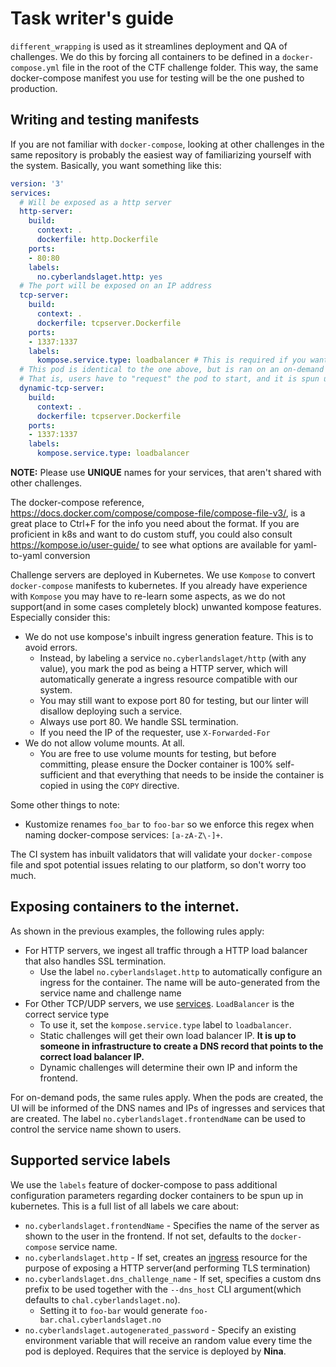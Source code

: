 # Task writer's guide

`different_wrapping` is used as it streamlines deployment and QA of challenges. We do this by forcing all containers to be defined in a `docker-compose.yml` file in the root of the CTF challenge folder. This way, the same docker-compose manifest you use for testing will be the one pushed to production.

## Writing and testing manifests

If you are not familiar with `docker-compose`, looking at other challenges in the same repository is probably the easiest way of familiarizing yourself with the system. Basically, you want something like this:

```yaml
version: '3'
services:
  # Will be exposed as a http server
  http-server:
    build:
      context: .
      dockerfile: http.Dockerfile
    ports:
    - 80:80
    labels:
      no.cyberlandslaget.http: yes
  # The port will be exposed on an IP address
  tcp-server:
    build:
      context: .
      dockerfile: tcpserver.Dockerfile
    ports:
    - 1337:1337
    labels:
      kompose.service.type: loadbalancer # This is required if you want to expose a TCP port to the internet
  # This pod is identical to the one above, but is ran on an on-demand basis.
  # That is, users have to "request" the pod to start, and it is spun up for them only.
  dynamic-tcp-server:
    build:
      context: .
      dockerfile: tcpserver.Dockerfile
    ports:
    - 1337:1337
    labels:
      kompose.service.type: loadbalancer
```

**NOTE:** Please use **UNIQUE** names for your services, that aren't shared with other challenges.

The docker-compose reference, https://docs.docker.com/compose/compose-file/compose-file-v3/, is a great place to Ctrl+F for the info you need about the format. If you are proficient in k8s and want to do custom stuff, you could also consult https://kompose.io/user-guide/ to see what options are available for yaml-to-yaml conversion

Challenge servers are deployed in Kubernetes. We use `Kompose` to convert `docker-compose` manifests to kubernetes. If you already have experience with `Kompose` you may have to re-learn some aspects, as we do not support(and in some cases completely block) unwanted kompose features. Especially consider this:
 * We do not use kompose's inbuilt ingress generation feature. This is to avoid errors. 
   * Instead, by labeling a service `no.cyberlandslaget/http` (with any value), you mark the pod as being a HTTP server, which will automatically generate a ingress resource compatible with our system.
   * You may still want to expose port 80 for testing, but our linter will disallow deploying such a service.
   * Always use port 80. We handle SSL termination.
   * If you need the IP of the requester, use `X-Forwarded-For`
 * We do not allow volume mounts. At all.
   * You are free to use volume mounts for testing, but before committing, please ensure the Docker container is 100% self-sufficient and that everything that needs to be inside the container is copied in using the `COPY` directive.

Some other things to note:

* Kustomize renames `foo_bar` to `foo-bar` so we enforce this regex when naming docker-compose services: `[a-zA-Z\-]+`.

The CI system has inbuilt validators that will validate your `docker-compose` file and spot potential issues relating to our platform, so don't worry too much.

## Exposing containers to the internet.

As shown in the previous examples, the following rules apply:

* For HTTP servers, we ingest all traffic through a HTTP load balancer that also handles SSL termination.
  * Use the label `no.cyberlandslaget.http` to automatically configure an ingress for the container. The name will be auto-generated from the service name and challenge name
* For Other TCP/UDP servers, we use [services](https://kubernetes.io/docs/concepts/services-networking/service/). `LoadBalancer` is the correct service type
  * To use it, set the `kompose.service.type` label to `loadbalancer`.
  * Static challenges will get their own load balancer IP. **It is up to someone in infrastructure to create a DNS record that points to the correct load balancer IP.**
  * Dynamic challenges will determine their own IP and inform the frontend.

For on-demand pods, the same rules apply. When the pods are created, the UI will be informed of the DNS names and IPs of ingresses and services that are created. The label `no.cyberlandslaget.frontendName` can be used to control the service name shown to users.

## Supported service labels

We use the `labels` feature of docker-compose to pass additional configuration parameters regarding docker containers to be spun up in kubernetes. This is a full list of all labels we care about:

* `no.cyberlandslaget.frontendName` - Specifies the name of the server as shown to the user in the frontend. If not set, defaults to the `docker-compose` service name.
* `no.cyberlandslaget.http` - If set, creates an [ingress](https://kubernetes.io/docs/concepts/services-networking/ingress/) resource for the purpose of exposing a HTTP server(and performing TLS termination)
* `no.cyberlandslaget.dns_challenge_name` - If set, specifies a custom dns prefix to be used together with the `--dns_host` CLI argument(which defaults to `chal.cyberlandslaget.no`).
  * Setting it to `foo-bar` would generate `foo-bar.chal.cyberlandslaget.no`
* `no.cyberlandslaget.autogenerated_password` - Specify an existing environment variable that will receive an random value every time the pod is deployed. Requires that the service is deployed by **Nina**.